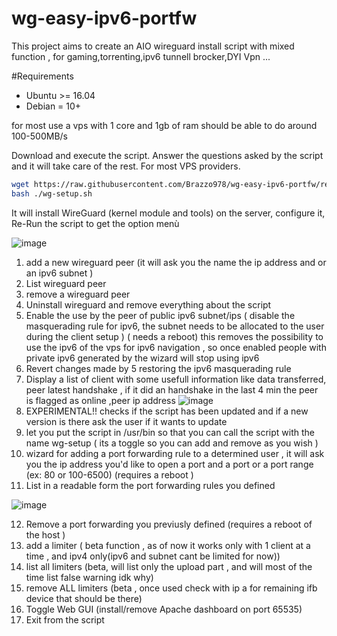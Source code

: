 # wg-easy-ipv6-portfw
This project aims to create an AIO wireguard install script with mixed function , for gaming,torrenting,ipv6 tunnell brocker,DYI Vpn ...


#Requirements 

- Ubuntu >= 16.04
- Debian = 10+

for most use a vps with 1 core and 1gb of ram should be able to do around  100-500MB/s

Download and execute the script. Answer the questions asked by the script and it will take care of the rest. For most VPS providers.

```bash
wget https://raw.githubusercontent.com/Brazzo978/wg-easy-ipv6-portfw/refs/heads/gui/wg-setup.sh
bash ./wg-setup.sh
```

It will install WireGuard (kernel module and tools) on the server, configure it, Re-Run the script to get the option menù 


![image](https://github.com/Brazzo978/wg-easy-ipv6-portfw/assets/55558507/eaaa154e-4c2b-45ce-970b-2404d0714131)

1) add a new wireguard peer (it will ask you the name the ip address and or an ipv6 subnet )
2) List wireguard peer
3) remove a wireguard peer
4) Uninstall wireguard and remove everything about the script
5) Enable the use by the peer of public ipv6 subnet/ips ( disable the masquerading rule for ipv6, the subnet needs to be allocated to the user during the client setup )  ( needs a reboot) this removes the possibility to use the ipv6 of the vps for ipv6 navigation , so once enabled people with private ipv6 generated by the wizard will stop using ipv6 
6) Revert changes made by 5 restoring the ipv6 masquerading rule
7) Display a list of client with some usefull information like data transferred, peer latest handshake , if it did an handshake in the last 4 min the peer is flagged as online ,peer ip address
![image](https://github.com/Brazzo978/wg-easy-ipv6-portfw/assets/55558507/5fbdc1b0-fb88-4752-ab33-23451a8df1b2)
8) EXPERIMENTAL!! checks if the script has been updated and if a new version is there ask the user if it wants to update
9) let you put the script in /usr/bin so that you can call the script with the name wg-setup ( its a toggle so you can add and remove as you wish )
10) wizard for adding a port forwarding rule to a determined user , it will ask you the ip address you'd like to open a port and a port or a port range (ex: 80 or  100-6500) (requires a reboot ) 
11) List in a readable form the port forwarding rules you defined

![image](https://github.com/Brazzo978/wg-easy-ipv6-portfw/assets/55558507/8b1edf3a-134f-48bd-90f2-376b854702e5)

12) Remove a port forwarding you previusly defined (requires a reboot of the host )
13) add a limiter ( beta function , as of now it works only with 1 client at a time , and ipv4 only(ipv6 and subnet cant be limited for now))
14) list all limiters (beta, will list only the upload part , and will most of the time list false warning idk why)
15) remove ALL limiters (beta , once used check with ip a for remaining ifb device that should be there)
16) Toggle Web GUI (install/remove Apache dashboard on port 65535)
17) Exit from the script

